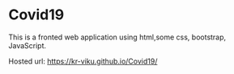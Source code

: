 # Covid19

This is a fronted web application using html,some css, bootstrap, JavaScript.

Hosted url: https://kr-viku.github.io/Covid19/
